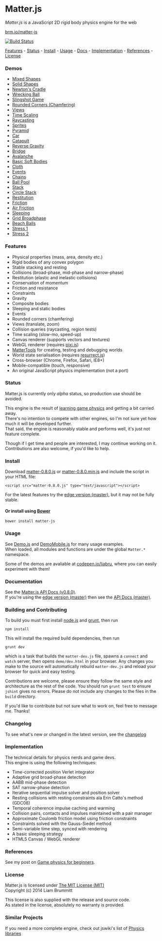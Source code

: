 # Matter.js

*Matter.js* is a JavaScript 2D rigid body physics engine for the web

[brm.io/matter-js](http://brm.io/matter-js)

[![Build Status](https://travis-ci.org/liabru/matter-js.png?branch=master)](https://travis-ci.org/liabru/matter-js)

[Features](#features) - [Status](#status) - [Install](#install) - [Usage](#usage) -  [Docs](http://brm.io/matter-js-docs/) - [Implementation](#implementation) - [References](#references) - [License](#license)

### Demos

- [Mixed Shapes](http://brm.io/matter-js-demo#mixed)
- [Solid Shapes](http://brm.io/matter-js-demo#mixedSolid)
- [Newton's Cradle](http://brm.io/matter-js-demo#newtonsCradle)
- [Wrecking Ball](http://brm.io/matter-js-demo#wreckingBall)
- [Slingshot Game](http://brm.io/matter-js-demo#slingshot)
- [Rounded Corners (Chamfering)](http://brm.io/matter-js-demo#rounded)
- [Views](http://brm.io/matter-js-demo/#views)
- [Time Scaling](http://brm.io/matter-js-demo/#timescale)
- [Raycasting](http://brm.io/matter-js-demo/#raycasting)
- [Sprites](http://brm.io/matter-js-demo/#sprites)
- [Pyramid](http://brm.io/matter-js-demo#pyramid)
- [Car](http://brm.io/matter-js-demo#car)
- [Catapult](http://brm.io/matter-js-demo#catapult)
- [Reverse Gravity](http://brm.io/matter-js-demo#gravity)
- [Bridge](http://brm.io/matter-js-demo#bridge)
- [Avalanche](http://brm.io/matter-js-demo#avalanche)
- [Basic Soft Bodies](http://brm.io/matter-js-demo#softBody)
- [Cloth](http://brm.io/matter-js-demo#cloth)
- [Events](http://brm.io/matter-js-demo/#events)
- [Chains](http://brm.io/matter-js-demo#chains)
- [Ball Pool](http://brm.io/matter-js-demo#ballPool)
- [Stack](http://brm.io/matter-js-demo#stack)
- [Circle Stack](http://brm.io/matter-js-demo#circleStack)
- [Restitution](http://brm.io/matter-js-demo#restitution)
- [Friction](http://brm.io/matter-js-demo#friction)
- [Air Friction](http://brm.io/matter-js-demo#airFriction)
- [Sleeping](http://brm.io/matter-js-demo#sleeping)
- [Grid Broadphase](http://brm.io/matter-js-demo#broadphase)
- [Beach Balls](http://brm.io/matter-js-demo#beachBalls)
- [Stress 1](http://brm.io/matter-js-demo#stress)
- [Stress 2](http://brm.io/matter-js-demo#stress2)

### Features

- Physical properties (mass, area, density etc.)
- Rigid bodies of any convex polygon
- Stable stacking and resting
- Collisions (broad-phase, mid-phase and narrow-phase)
- Restitution (elastic and inelastic collisions)
- Conservation of momentum
- Friction and resistance
- Constraints
- Gravity
- Composite bodies
- Sleeping and static bodies
- Events
- Rounded corners (chamfering)
- Views (translate, zoom)
- Collision queries (raycasting, region tests)
- Time scaling (slow-mo, speed-up)
- Canvas renderer (supports vectors and textures)
- WebGL renderer (requires [pixi.js](https://github.com/GoodBoyDigital/pixi.js/))
- [MatterTools](https://github.com/liabru/matter-tools) for creating, testing and debugging worlds
- World state serialisation (requires [resurrect.js](https://github.com/skeeto/resurrect-js))
- Cross-browser (Chrome, Firefox, Safari, IE8+)
- Mobile-compatible (touch, responsive)
- An original JavaScript physics implementation (not a port)

### Status

Matter.js is currently only *alpha* status, so production use should be avoided.

This engine is the result of [learning game physics](http://brm.io/game-physics-for-beginners/) and getting a bit carried away. 
<br>There's no intention to compete with other engines, so I'm not sure yet how much it will be developed further. 
<br>That said, the engine is reasonably stable and performs well, it's just not feature complete.

Though if I get time and people are interested, I may continue working on it.
<br>Contributions are also welcome, if you'd like to help.

### Install

Download [matter-0.8.0.js](https://github.com/liabru/matter-js/releases/download/0.8.0-alpha/matter-0.8.0.js) or [matter-0.8.0.min.js](https://github.com/liabru/matter-js/releases/download/0.8.0-alpha/matter-0.8.0.min.js) and include the script in your HTML file:

    <script src="matter-0.8.0.js" type="text/javascript"></script>

For the latest features try the [edge version (master)](https://raw.github.com/liabru/matter-js/master/build/matter.js), but it may not be fully stable.

#### Or install using [Bower](http://bower.io/)

	bower install matter-js

### Usage

See [Demo.js](https://github.com/liabru/matter-js/blob/master/demo/js/Demo.js) and [DemoMobile.js](https://github.com/liabru/matter-js/blob/master/demo/js/DemoMobile.js) for many usage examples.
<br>When loaded, all modules and functions are under the global <code>Matter.*</code> namespace.

Some of the demos are avaliable at [codepen.io/liabru](http://codepen.io/liabru/), where you can easily experiment with them!

### Documentation

See the [Matter.js API Docs (v0.8.0)](http://brm.io/matter-js-docs/).
<br>If you're using the [edge version (master)](https://raw2.github.com/liabru/matter-js/master/build/matter.js) then see the [API Docs (master)](http://brm.io/matter-js-docs-master/).

### Building and Contributing

To build you must first install [node.js](http://nodejs.org/) and [grunt](http://gruntjs.com/), then run

	npm install

This will install the required build dependencies, then run

	grunt dev

which is a task that builds the `matter-dev.js` file, spawns a `connect` and `watch` server, then opens `demo/dev.html` in your browser. Any changes you make to the source will automatically rebuild `matter-dev.js` and reload your browser for quick and easy testing.

Contributions are welcome, please ensure they follow the same style and architecture as the rest of the code. You should run `grunt test` to ensure `jshint` gives no errors. Please do not include any changes to the files in the `build` directory. 

If you'd like to contribute but not sure what to work on, feel free to message me. Thanks!

### Changelog

To see what's new or changed in the latest version, see the [changelog](https://github.com/liabru/matter-js/blob/master/CHANGELOG.md)

### Implementation

The technical details for physics nerds and game devs.
<br>This engine is using the following techniques:

- Time-corrected position Verlet integrator
- Adaptive grid broad-phase detection
- AABB mid-phase detection
- SAT narrow-phase detection
- Iterative sequential impulse solver and position solver
- Resting collisions with resting constraints ala Erin Catto's method
    (GDC08)
- Temporal coherence impulse caching and warming
- Collision pairs, contacts and impulses maintained with a pair
    manager
- Approximate Coulomb friction model using friction constraints
- Constraints solved with the Gauss-Siedel method
- Semi-variable time step, synced with rendering
-   A basic sleeping strategy
- HTML5 Canvas / WebGL renderer

### References

See my post on [Game physics for beginners](http://brm.io/game-physics-for-beginners/).

### License

Matter.js is licensed under [The MIT License (MIT)](http://opensource.org/licenses/MIT)
<br/>Copyright (c) 2014 Liam Brummitt

This license is also supplied with the release and source code.
<br/>As stated in the license, absolutely no warranty is provided.

### Similar Projects

If you need a more complete engine, check out jswiki's list of [Physics libraries](https://github.com/bebraw/jswiki/wiki/Physics-libraries)